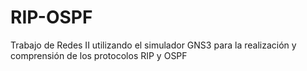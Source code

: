 # RIP-OSPF
Trabajo de Redes II utilizando el simulador GNS3 para la realización y comprensión de los protocolos RIP y OSPF 
